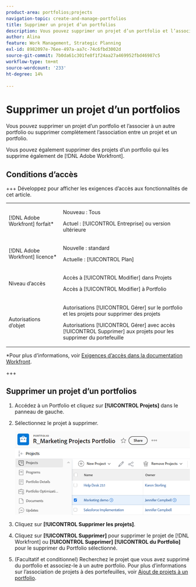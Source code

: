 ```yaml
---
product-area: portfolios;projects
navigation-topic: create-and-manage-portfolios
title: Supprimer un projet d’un portfolios
description: Vous pouvez supprimer un projet d’un portfolio et l’associer à un autre portfolio ou supprimer complètement l’association entre un projet et un portfolio.
author: Alina
feature: Work Management, Strategic Planning
exl-id: 8982097e-76ee-497a-aa7c-74c6fbd3002d
source-git-commit: 7b0da61c301fe8f1f24aa27a469952fbd46987c5
workflow-type: tm+mt
source-wordcount: '233'
ht-degree: 14%

---
```


# Supprimer un projet d’un portfolios

<!--Audited: 7/2024-->

Vous pouvez supprimer un projet d’un portfolio et l’associer à un autre portfolio ou supprimer complètement l’association entre un projet et un portfolio.

Vous pouvez également supprimer des projets d’un portfolio qui les supprime également de [!DNL Adobe Workfront].

## Conditions d’accès

+++ Développez pour afficher les exigences d’accès aux fonctionnalités de cet article.

<table style="table-layout:auto"> 
 <col> 
 <col> 
 <tbody> 
  <tr> 
   <td role="rowheader">[!DNL Adobe Workfront] forfait*</td> 
   <td> <p>Nouveau : Tous</p>
   <p>Actuel : [!UICONTROL Entreprise] ou version ultérieure</p> </td> 
  </tr> 
  <tr> 
   <td role="rowheader">[!DNL Adobe Workfront] licence*</td> 
   <td> <p>Nouvelle : standard</p>
   <p>Actuelle : [!UICONTROL Plan] </p> </td> 
  </tr> 
  <tr> 
   <td role="rowheader">Niveau d’accès</td> 
   <td> <p>Accès à [!UICONTROL Modifier] dans Projets</p> <p>Accès à [!UICONTROL Modifier] à Portfolio</p>  </td> 
  </tr> 
  <tr> 
   <td role="rowheader">Autorisations d’objet</td> 
   <td> <p>Autorisations [!UICONTROL Gérer] sur le portfolio et les projets pour supprimer des projets</p>
   <p>Autorisations [!UICONTROL Gérer] avec accès [!UICONTROL Supprimer] aux projets pour les supprimer du portefeuille</p> </td> 
  </tr> 
 </tbody> 
</table>

*Pour plus d’informations, voir [Exigences d’accès dans la documentation Workfront](/help/quicksilver/administration-and-setup/add-users/access-levels-and-object-permissions/access-level-requirements-in-documentation.md).

+++

## Supprimer un projet d’un portfolios

1. Accédez à un Portfolio et cliquez sur **[!UICONTROL Projets]** dans le panneau de gauche.
1. Sélectionnez le projet à supprimer. 

   ![](assets/nwe-remove-projects-button-inside-portfolio-350x141.png)

1. Cliquez sur **[!UICONTROL Supprimer les projets]**.
1. Cliquez sur **[!UICONTROL Supprimer]** pour supprimer le projet de [!DNL Workfront] ou **[!UICONTROL Supprimer]** **[!UICONTROL du Portfolio]** pour le supprimer du Portfolio sélectionné.

1. (Facultatif et conditionnel) Recherchez le projet que vous avez supprimé du portfolio et associez-le à un autre portfolio. Pour plus d’informations sur l’association de projets à des portefeuilles, voir [Ajout de projets à un portfolio](../../../manage-work/portfolios/create-and-manage-portfolios/add-projects-to-portfolios.md).
